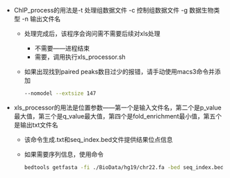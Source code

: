 - ChIP_process的用法是-t 处理组数据文件 -c 控制组数据文件 -g 数据生物类型 -n 输出文件名

  - 处理完成后，该程序会询问需不需要后续对xls处理

    - 不需要——进程结束
    - 需要，调用执行xls_processor.sh

  - 如果出现找到paired peaks数目过少的报错，请手动使用macs3命令并添加

    ```bash
    --nomodel --extsize 147
    ```

    

- xls_processor的用法是位置参数——第一个是输入文件名，第二个是p_value最大值，第三个是q_value最大值，第四个是fold_enrichment最小值，第五个是输出txt文件名

  - 该命令生成.txt和seq_index.bed文件提供结果位点信息

  - 如果需要序列信息，使用命令

    ```bash
    bedtools getfasta -fi ./BioData/hg19/chr22.fa -bed seq_index.bed -fo output.fa
    ```

    

